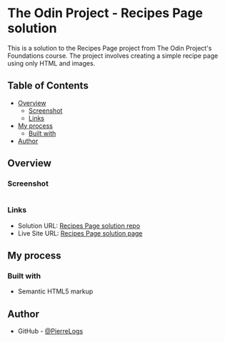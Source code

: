 # The Odin Project - Recipes Page solution

This is a solution to the Recipes Page project from The Odin Project's Foundations course. The project involves creating a simple recipe page using only HTML and images.

## Table of Contents

- [Overview](#overview)
  - [Screenshot](#screenshot)
  - [Links](#links)
- [My process](#my-process)
  - [Built with](#built-with)
- [Author](#author)

## Overview

### Screenshot

![]()

### Links

- Solution URL: [Recipes Page solution repo]()
- Live Site URL: [Recipes Page solution page]()

## My process

### Built with

- Semantic HTML5 markup

## Author

- GitHub - [@PierreLogs](https://github.com/PierreLogs)
